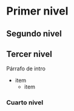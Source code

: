 


# Primer nivel  

  ## Segundo nivel  
    
  ## Tercer nivel  
    
   Párrafo de intro  
      
   - item  
       - item  
       
 ### Cuarto nivel
<!--stackedit_data:
eyJoaXN0b3J5IjpbMjY2MDk5NzE3XX0=
-->